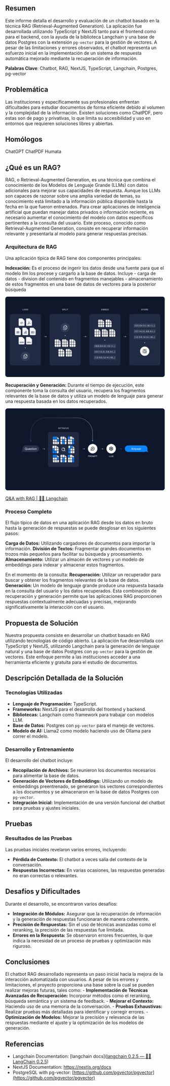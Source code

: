 
## Resumen 

Este informe detalla el desarrollo y evaluación de un chatbot basado en la técnica RAG (Retrieval-Augmented Generation). La aplicación fue desarrollada utilizando TypeScript y NextJS tanto para el frontend como para el backend, con la ayuda de la biblioteca Langchain y una base de datos Postgres con la extensión `pg-vector` para la gestión de vectores. A pesar de las limitaciones y errores observados, el chatbot representa un esfuerzo inicial en la implementación de un sistema de respuesta automática mejorado mediante la recuperación de información.

**Palabras Clave**: Chatbot, RAG, NextJS, TypeScript, Langchain, Postgres, pg-vector


## Problemática 

Las instituciones y específicamente sus profesionales enfrentan dificultades para estudiar documentos de forma eficiente debido al volumen y la complejidad de la información. Existen soluciones como ChatPDF, pero estas son de pago y privativas, lo que limita su accesibilidad y uso en entornos que requieren soluciones libres y abiertas.


## Homólogos

ChatGPT
ChatPDF
Humata

## ¿Qué es un RAG? 

RAG, o Retrieval-Augmented Generation, es una técnica que combina el conocimiento de los Modelos de Lenguaje Grande (LLMs) con datos adicionales para mejorar sus capacidades de respuesta. Aunque los LLMs son capaces de razonar sobre una amplia variedad de temas, su conocimiento está limitado a la información pública disponible hasta la fecha en la que fueron entrenados. Para crear aplicaciones de inteligencia artificial que puedan manejar datos privados o información reciente, es necesario aumentar el conocimiento del modelo con datos específicos pertinentes a la consulta del usuario. Este proceso, conocido como Retrieval-Augmented Generation, consiste en recuperar información relevante y presentarla al modelo para generar respuestas precisas.

### Arquitectura de RAG 

Una aplicación típica de RAG tiene dos componentes principales: 

**Indexación:** Es el proceso de ingerir los datos desde una fuente para que el modelo llm los procese y cargarlo a la base de datos. Incluye
	- carga de datos
	- division del contenido en fragmentos manejables
	- almacenamiento de estos fragmentos en una base de datos de vectores para la posterior búsqueda


![alt text](assets/index-langchain.webp)


**Recuperación y Generación:** Durante el tiempo de ejecución, este componente toma la consulta del usuario, recupera los fragmentos relevantes de la base de datos y utiliza un modelo de lenguaje para generar una respuesta basada en los datos recuperados.

![alt text](assets/retrieval-langchain.webp)

[Q&A with RAG | 🦜️🔗 Langchain](https://js.langchain.com/v0.1/docs/use_cases/question_answering/)

### Proceso Completo 

El flujo típico de datos en una aplicación RAG desde los datos en bruto hasta la generación de respuestas se puede desglosar en los siguientes pasos:  

**Carga de Datos:** Utilizando cargadores de documentos para importar la información. 
**División de Textos:** Fragmentar grandes documentos en trozos más pequeños para facilitar su búsqueda y procesamiento. 
**Almacenamiento:** Utilizar un almacén de vectores y un modelo de embeddings para indexar y almacenar estos fragmentos.  

En el momento de la consulta: 
**Recuperación:** Utilizar un recuperador para buscar y obtener los fragmentos relevantes de la base de datos. 
**Generación:** Un modelo de lenguaje grande produce una respuesta basada en la consulta del usuario y los datos recuperados.  Esta combinación de recuperación y generación permite que las aplicaciones RAG proporcionen respuestas contextualmente adecuadas y precisas, mejorando significativamente la interacción con el usuario.





## Propuesta de Solución 

Nuestra propuesta consiste en desarrollar un chatbot basado en RAG utilizando tecnologías de código abierto. La aplicación fue desarrollada con TypeScript y NextJS, utilizando Langchain para la generación de lenguaje natural y una base de datos Postgres con `pg-vector` para la gestión de vectores. Este enfoque permite a las instituciones acceder a una herramienta eficiente y gratuita para el estudio de documentos.

## Descripción Detallada de la Solución


### Tecnologías Utilizadas

- **Lenguaje de Programación:** TypeScript.
- **Frameworks:** NextJS para el desarrollo del frontend y backend.
- **Bibliotecas:** Langchain como framework para trabajar con modelos LLM.
- **Base de Datos:** Postgres con `pg-vector` para el manejo de vectores.
- **Modelo de AI:** Llama2 como modelo haciendo uso de Ollama para correr el modelo.

### Desarrollo y Entrenamiento

El desarrollo del chatbot incluye:

- **Recopilación de Archivos:** Se reunieron los documentos necesarios para alimentar la base de datos.
- **Generación de Vectores de Embeddings:** Utilizando un modelo de embeddings preentrenado, se generaron los vectores correspondientes a los documentos y se almacenaron en la base de datos Postgres con `pg-vector`.
- **Integración Inicial:** Implementación de una versión funcional del chatbot para pruebas y ajustes iniciales.



## Pruebas



### Resultados de las Pruebas 

Las pruebas iniciales revelaron varios errores, incluyendo:
- **Pérdida de Contexto:** El chatbot a veces salía del contexto de la conversación.
- **Respuestas Incorrectas:** En varias ocasiones, las respuestas generadas no eran correctas o relevantes.


## Desafíos y Dificultades 

Durante el desarrollo, se encontraron varios desafíos: 

- **Integración de Módulos:** Asegurar que la recuperación de información y la generación de respuestas funcionaran de manera coherente. 
- **Precisión de Respuestas:** Sin el uso de técnicas avanzadas como el reranking, la precisión de las respuestas fue limitada. 
- **Errores en la Respuesta:** Se observaron errores frecuentes, lo que indica la necesidad de un proceso de pruebas y optimización más riguroso.

## Conclusiones 

El chatbot RAG desarrollado representa un paso inicial hacia la mejora de la interacción automatizada con usuarios. A pesar de los errores y limitaciones, el proyecto proporciona una base sobre la cual se pueden realizar mejoras futuras, tales como: - **Implementación de Técnicas Avanzadas de Recuperación:** Incorporar métodos como el reranking, búsqueda semántica y un sistema de feedback. - **Mejorar el Contexto:** Haciendo uso de una memoria de la conversación. - **Pruebas Exhaustivas:** Realizar pruebas más detalladas para identificar y corregir errores. - **Optimización de Modelos:** Mejorar la precisión y relevancia de las respuestas mediante el ajuste y la optimización de los modelos de generación.


## Referencias

- Langchain Documentation: [langchain docs]([langchain 0.2.5 — 🦜🔗 LangChain 0.2.5](https://js.langchain.com/))
- NextJS Documentation: https://nextjs.org/docs
- PostgreSQL with pg-vector: [https://github.com/pgvector/pgvector](https://github.com/pgvector/pgvector)
